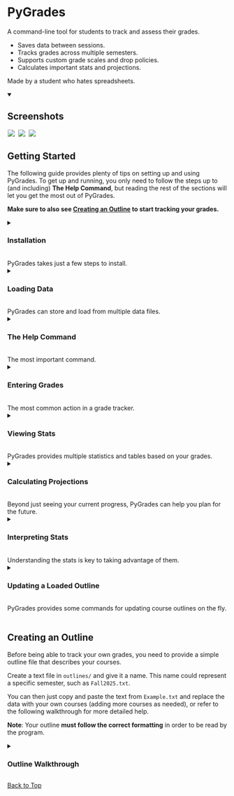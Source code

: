 # PyGrades
A command-line tool for students to track and assess their grades.
</p>

- Saves data between sessions.
- Tracks grades across multiple semesters.
- Supports custom grade scales and drop policies.
- Calculates important stats and projections.

Made by a student who hates spreadsheets.

<details open>
<summary>
<h2>Screenshots</h2>
</summary>
<p align="left">
  <!-- 541px width, 204px height -->
  <img 
    src="https://github.com/user-attachments/assets/293cbd77-de58-41f7-93c2-8a0999f5e92f"
    hspace="1"
  />
  <!-- 250px width, 204px height -->
  <img
    src="https://github.com/user-attachments/assets/cd31a129-2062-4fe7-9a2b-445392df9d11"
    hspace="3"
  />
  <!-- 800px width -->
  <img
    src="https://github.com/user-attachments/assets/9bbd73fd-69da-4bdb-8575-25897664e521"
    hspace="1"
  />
</p>
</details>

## Getting Started

The following guide provides plenty of tips on setting up and using PyGrades.
To get up and running, you only need to follow the steps up to (and including) **The Help Command**,
but reading the rest of the sections will let you get the most out of PyGrades.

**Make sure to also see [Creating an Outline](#creating-an-outline) to start tracking your grades.**

<details>
<summary>
<h3>Installation</h3><br>
PyGrades takes just a few steps to install.
</summary>
<br>

The simplest way to install and start using PyGrades
is by downloading `pygrades.zip` from the
[latest release](https://github.com/ArnavG-it/pygrades/releases/latest).
This includes an executable as well as an example outline file.
Extract it anywhere on your computer and double-click the
`pygrades` application to launch it.

If you want to modify the program or prefer running
the Python script rather than an executable,
you can download the source code instead, either
from the latest release or by cloning the repository.

If you're using the source code, make sure you
have a recent version of Python, then install
the remaining dependencies using:
```
pip install -r requirements.txt
```
Then start the program using:
```
python pygrades.py
```
(or the equivalent command for your Python version, such as `python3`)
</details>

<details>
<summary>
<h3>Loading Data</h3><br>
PyGrades can store and load from multiple data files.
</summary>
<br>

If PyGrades doesn't find any existing data, you will be asked to load the example outline.\
You can either:
- Type `y` and press Enter to proceed with the example (recommended for new users).
- See [Creating an Outline](#creating-an-outline) and create your own outline.
  You will need to restart the program to see the new outline.

If you do have existing data, you will be prompted to choose
which file to load (or to load a new outline if you wish).\
If you only have data from the example,
you can enter `y` to load the example data or `n` to create
new data from an outline:
```
Load data from Example? (Y/N)
```

If you see the following, the data was successfully loaded:
```
Loaded data for [filename].
Type help to list commands.
```

**Note**: Changes made to an outline after it has been loaded will not affect 
existing data. See [Updating a Loaded Outline](#updating-a-loaded-outline).
</details>

<details>
<summary>
<h3>The Help Command</h3><br>
The most important command.
</summary>

To see the list of commands that are available,
including some not discussed in this README
(such as `switch` and `quit`), type:
```
[π] > help
```
You can also quickly see the syntax of a specific command:
```
[π] > help grade
- Update a grade.

Optional arguments:
[course]         -> Course identifier
[assessment]     -> Assessment name
[number]         -> Assessment number, if there are multiple
[grade]          -> Received grade (can be "none")

Syntax: grade [course] [assessment] [number] [grade]
```

</details>

<details>
<summary>
<h3>Entering Grades</h3><br>
The most common action in a grade tracker.<br>
</summary>

To enter a grade, type the command:
```
[π] > grade
```

You will then be guided through the process of selecting a grade to enter, like so:

```
[π] > grade
1. Math 101
2. Chem 200
Please select a course: 1
Assessments for Math 101:
1. Assignment (0/5 graded)
2. Midterm (0/2 graded)
3. Final (pending)
Please select an assessment: 1
Grades for Assignment:
1. None
2. None
3. None
4. None
5. None
Please select which grade to update: 1
Enter the grade for Assignment 1: 85%
Updated Math 101 Assignment 1 to 85%.
```

The selection can be lengthy, so you can choose to provide the arguments yourself:
```
[π] > grade math 101 assignment 1 85%
Updated Math 101 Assignment 1 to 85.0%.
```
Not all arguments (or even full course names) have to be provided.
For example, you can enter `[π] > grade math` or `[π] > grade 101`
and PyGrades will guide you through the rest of the process.
This applies to **all commands** that require choosing a course.

**Note**: If you need to remove a grade, type `none` in place of the grade
and accept the confirmation. For example:
```
[π] > grade math 101 assignment 1 none
Assignment 1 already has the grade 85.0%. Overwrite it with None? (y/n) y
Updated Math 101 Assignment 1 to None.
```
</details>

<details>
<summary>
<h3>Viewing Stats</h3><br>
PyGrades provides multiple statistics and tables based on your grades.
</summary>

See [Interpreting Stats](#interpreting-stats) if you're unsure what any statistics mean.

The easiest way to see your progress in a specific course is with the `summary` command:
```
[π] > summary
1. Math 101
2. Chem 200
Please select a course: 1
╭────────────┬────────────────────────┬──────────────┬────────────┬──────────╮
│   Math 101 │ Grades                 │      Average │   Achieved │   Weight │
├────────────┼────────────────────────┼──────────────┼────────────┼──────────┤
│ Assignment │ 85, 90                 │      87.50 % │     8.75 % │     20 % │
│            │ (3 pending, 1 to drop) │              │            │          │
├────────────┼────────────────────────┼──────────────┼────────────┼──────────┤
│    Midterm │ 75                     │      75.00 % │    15.00 % │     40 % │
│            │ (1 pending)            │              │            │          │
├────────────┼────────────────────────┼──────────────┼────────────┼──────────┤
│      Final │ (1 pending)            │          n/a │        n/a │     40 % │
├────────────┼────────────────────────┼──────────────┼────────────┼──────────┤
│          • │ Weighted Totals:       │ (B+) 79.17 % │    23.75 % │    100 % │
╰────────────┴────────────────────────┴──────────────┴────────────┴──────────╯
```

Again, you can directly provide course names,
such as `[π] > summary math 101` or just `[π] > summary math`.

You can use `[π] > summary all` to quickly see
the summaries of all your courses.

The `overview` command will provide a simpler glance at your semester:
```
[π] > overview
╭───────────┬────────────────┬────────────╮
│   Example │   Wtd. Average │   Achieved │
├───────────┼────────────────┼────────────┤
│  Math 101 │   (B+) 79.17 % │    23.75 % │
├───────────┼────────────────┼────────────┤
│  Chem 200 │  (3.7) 93.10 % │    16.76 % │
╰───────────┴────────────────┴────────────╯
```

Lastly, if your courses have grading scales,
use `scale` to see exactly where you land:
```
[π] > scale
1. Math 101
2. Chem 200
Please select a course: 1
- Math 101
| A+    90%
| A     80%
| B+    75% <- Current (79.17%)
| B     70%
| C+    65%
| C     60%
| D     50%
```
</details>

<details>
<summary>
<h3>Calculating Projections</h3><br>
Beyond just seeing your current progress,
PyGrades can help you plan for the future.
</summary>
<br>
  
The `needed` command will calculate the average grade you
need to get on your remaining assessments to achieve a certain grade.
You can enter this grade as either a percentage or scale item:
```
[π] > needed
1. Math 101
2. Chem 200
Please select a course: 1
Enter a target grade: A
80.67% needed on remaining assessments to achieve 80.0% (A).
```

In tandem, the `max` command will calculate the maximum
grade you can achieve, accounting for grades that could be dropped:
```
[π] > max
1. Math 101
2. Chem 200
Please select a course: 1
The maximum grade possible for Math 101 is 94.50% (A+)
```
</details>

<details>
<summary>
<h3>Interpreting Stats</h3><br>
Understanding the stats is key to taking advantage of them.
</summary>

#### The Summary Table
The `summary` command calculates lots of numbers based on your grades.
The following example will be used for demonstration:
```
╭────────────┬─────────────────────────────┬───────────────┬────────────┬──────────╮
│   Chem 200 │ Grades                      │       Average │   Achieved │   Weight │
├────────────┼─────────────────────────────┼───────────────┼────────────┼──────────┤
│        Lab │ 80, 70, 90                  │       80.00 % │    12.00 % │     30 % │
│            │ (3 pending)                 │               │            │          │
├────────────┼─────────────────────────────┼───────────────┼────────────┼──────────┤
│       Quiz │ 90, 65, 80, 80, ~60~, 70    │       77.00 % │    15.40 % │     20 % │
│            │ (2 pending, 2 more to drop) │               │            │          │
├────────────┼─────────────────────────────┼───────────────┼────────────┼──────────┤
│      Final │ (1 pending)                 │           n/a │        n/a │     50 % │
├────────────┼─────────────────────────────┼───────────────┼────────────┼──────────┤
│          • │ Weighted Totals:            │ (2.3) 78.80 % │    27.40 % │    100 % │
╰────────────┴─────────────────────────────┴───────────────┴────────────┴──────────╯
```

In the **Grades** column, your grades for each assessment are listed in order.\
**Notes**:

- The number of pending grades and grades to be dropped are listed in brackets
for each assignment.
- If a grade is in tildes (such as `~60~`), it is one of your dropped grades
and doesn't count towards any calculations.
- Only the lowest excess grades are dropped. In the example above,
  5 quizzes are to be kept, but 6 have been graded, so one grade
  (`60%`) is dropped.

There are three stat columns: **Average**, **Achieved**, and **Weight**.\
These represent your progress in the course so far, your final grade
for the course, and the weight of each assessment, respectively.

\- The **Average** column simply shows the average of your grades
for an assessment, not counting assessments that haven't been graded yet.
<details>
<summary>Calculation</summary>

- For the Lab assessment, of the three graded assessments, the average is `80%`.
- For the Quiz assessment, since six quizzes are graded and only five are to
  be counted, the lowest grade of `60%` is dropped automatically.\
  The average of the remaining five is then `77%`.
- The Final assessment hasn't been graded yet, so it has no average.
</details>

\- The **Weighted Total Average** in the last row shows how
well you're doing in the course currently. It accounts for
the weights of each assessment, and ignores ungraded assessments.
<details>
<summary>Calculation</summary>
  
- For the Lab assessment, the weighted average is `80% x 30% = 24%`
- For the Quiz assessment, the weighted average is `77% x 20% = 15.4%`
- The total weight of the assessments (not counting the ungraded final)
  is `30% + 20% = 50%`.
- Therefore, the weighted total average is `(24% + 15.4%) / 50% = 78.8%`.
</details>

\- The **Achieved** column shows how much your grades in each assessment
contribute to the final grade. Dropped grades don't count towards this.
<details>
<summary>Calculation</summary>
  
- For each assessment, the weighted average is multiplied by the number
of graded assessments over the number of assessments that count towards the weight.
- For the Lab assessment, the achieved weight is `80% x 30% x (3/6) = 24%`
- For the Quiz assessment, the achieved weight is `77% x 20% x (5/5)= 15.4%`
- The Final assessment has no grade, so it has no achieved weight.
</details>

\- The **Weighted Total Achieved** in the last row is the sum
of the **Achieved** column. This is the total weight of the course you've secured,
and it will likely be low until big assessments (like a final exam) have been graded.

\- If your course has a grading scale,
you will see the **corresponding grade** next to each weighted total
(e.g., `2.3` corresponds to the weighted average of `78.80%`,
and no grade corresponds to the achieved `27.40%`).
</details>

<details>
<summary>
<h3>Updating a Loaded Outline</h3><br>
PyGrades provides some commands for updating course outlines on the fly.
</summary>
<br>

**Note**: If you need to update the outline in a way
that isn't mentioned in this section, your options are
to:
- Modify the outline file and reload it. You will have
  to overwrite your save data corresponding to that outline
  (or change the name of the outline file to avoid this)
  and re-enter your grades.
- Modify the `data/[filename].json` file corresponding to your outline.
  This may corrupt your data, so **only do it if you are comfortable with JSON**
  (a backup is available in `data/backup/`).

<br>

For courses that have a grading scale,
you can change the minimum percentage of a grade:
```
[π] > adjust
```
For example:
```
[π] > adjust math A+ 87%
Move A+ from 90% to 87%? (y/n) y
Updated A+ for Math 101.
```

<br>

You can update the number of dropped grades
for an assessment using `dropnum`:
```
[π] > dropnum
```
For example:
```
[π] > dropnum math assignment 2
Drop 2 instead of 1 Assignment in Math 101? (y/n) y
Updated Assignment.
```
**Note**: PyGrades does not support dropping all grades of an assessment.
For example, you cannot drop all 5 out of 5 assignments.

</details>

<br>

## Creating an Outline

Before being able to track your own grades,
you need to provide a simple
outline file that describes your courses.

Create a text file in `outlines/` and give it a name.
This name could represent a specific semester, such as `Fall2025.txt`.

You can then just copy and paste the text
from `Example.txt` and replace the data with your own courses
(adding more courses as needed), or refer to the following
walkthrough for more detailed help.

**Note**: Your outline **must follow the correct formatting** in order to be read by the program.

<details>
<summary>
<h3>Outline Walkthrough</h3>
</summary>
  
Each course needs a name, assessments, and optionally a grading scale.
These categories have to be specified in that order.

#### Course Names

First, specify that you are providing a course name
by typing `Course:`, then provide the name on the next line.
For example:
```
Course:
Math 101
```

**Notes**: 
- The colon after `Course` is not required, but it helps with readability.
- Your courses can be named anything (except for `all`, as that
is a keyword used in the command `[π] > summary all`).
- In the program, you can refer to courses by any
of their identifiers (either `math` or `101` in the above example),
so don't worry about making the names short.

#### Assessments

After your course name, add the line `Assessments:`, followed by
the assessments themselves.

First, specify the number of the particular assessment,
then its name, then its weight followed by a percent sign.
For example:
```
Assessments:
2 Midterm 40%
```
This line says that there are two midterms in the course,
with a weight of 40% (each midterm is worth 20% of the course grade.)

If the lowest grades of an assessment are to be dropped, specify
the number of dropped grades after the number of assessments, like so:
```
5 drop 1 Assignment 20%
```
This line says that there are five assignments, and one grade
will be dropped. The total weight is then distributed across the
remaining four assignments.

If your course has varying weights for the same assessment,
such as 25% for the better of two midterms and 15% for the worse,
make sure to list these with different names. For example:
```
1 Midterm-Better 25%
1 Midterm-Worse 15%
```

**Notes**:
- The total weight of the assessments for a course
  should add up to 100%.
- Each assessment should be on its own line.
- Assessments should not have spaces in their name.
  You can use dashes to combine words, like in the example above.

#### Grade Scales

If your course has one, you can provide a grade scale
(such as letter grades or GPAs).

First, specify the category with `Scale:`, and start your
scale on the next line.

For each grade, provide a name, then the **minimum percentage**
needed to achieve that grade, followed by a percent sign. For example:
```
Scale:
A+ 90%
A 80%
B+ 75%
B 70%
C+ 65%
C 60%
D 50%
```
The grade names can be anything, including decimal GPAs:
```
Scale:
4.0 94%
3.7 90%
... and so on
```

**Notes:**
- Each grade should be on its own line.
- Grades should not have spaces in their name. Consider
  using a colon or other characters if you wish to represent
  grade ranges (e.g., `A-:A+ 80%`).
- You might encounter inconsistent formatting
  when using the `[π] > scale` command if your grade names
  vary in length.
- Grades will be sorted in descending order by their percentage automatically.

#### Full Outline

After providing the assessments and optional grade scale
for a course, start the next course on the next line,
following the same steps.

Here is a full example of a valid outline (`outlines/Example.txt`):
```
Course:
Math 101

Assessments:
5 drop 1 Assignment 20%
2 Midterm 40%
1 Final 40%

Scale:
A+ 90%
A 80%
B+ 75%
B 70%
C+ 65%
C 60%
D 50%

Course:
Chem 200

Assessments:
6 Lab 30%
8 drop 3 Quiz 20%
1 Final 50%

Scale:
4.0 94%
3.7 90%
3.3 87%
3.0 83%
2.7 80%
2.3 77%
2.0 73%
1.7 70%
1.3 67%
1.0 60%
```
</details>

[Back to Top](#pygrades)

